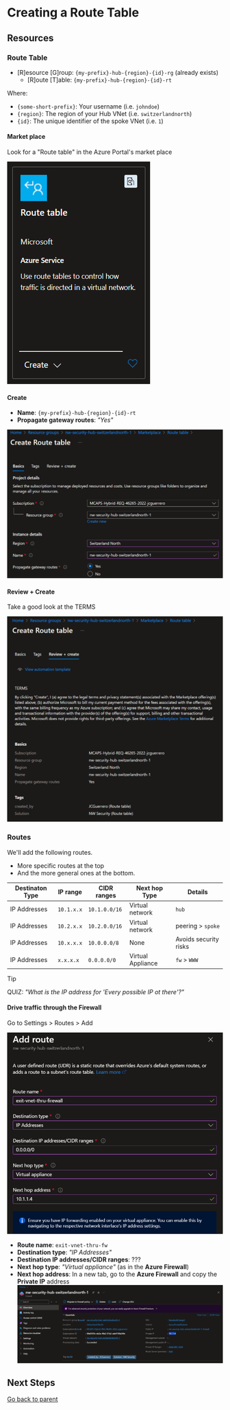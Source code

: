 # Creating a Route Table

## Resources

### Route Table

- [R]esource [G]roup: `{my-prefix}-hub-{region}-{id}-rg` (already exists)
  - [R]oute [T]able: `{my-prefix}-hub-{region}-{id}-rt`

Where:

- `{some-short-prefix}`: Your username (i.e. `johndoe`)
- `{region}`: The region of your Hub VNet (i.e. `switzerlandnorth`)
- `{id}`: The unique identifier of the spoke VNet (i.e. `1`)

#### Market place

Look for a "Route table" in the Azure Portal's market place

![Market place](../../../../assets/img/azure/market/rt/logo.png)

#### Create

- **Name**: `{my-prefix}-hub-{region}-{id}-rt`
- **Propagate gateway routes**: _"Yes"_

![Create](../../../../assets/img/azure/solution/vnets/hub/rt/create/basics.png)

#### Review + Create

Take a good look at the TERMS

![Review + Create](../../../../assets/img/azure/solution/vnets/hub/rt/create/review.png)

### Routes

We'll add the following routes.

- More specific routes at the top
- And the more general ones at the bottom.

| Destinaton Type | IP range   | CIDR ranges   | Next hop Type     | Details               |
| --------------- | ---------- | ------------- | ----------------- | --------------------- |
| IP Addresses    | `10.1.x.x` | `10.1.0.0/16` | Virtual network   | `hub`                 |
| IP Addresses    | `10.2.x.x` | `10.2.0.0/16` | Virtual network   | peering > `spoke`     |
| IP Addresses    | `10.x.x.x` | `10.0.0.0/8`  | None              | Avoids security risks |
| IP Addresses    | `x.x.x.x`  | `0.0.0.0/0`   | Virtual Appliance | `fw` > `WWW`          |

> [!TIP]
> QUIZ: _"What is the IP address for 'Every possible IP ot there'?"_

#### Drive traffic through the Firewall

Go to Settings > Routes > Add

![Add](../../../../assets/img/azure/solution/vnets/hub/rt/routes/exit-vnet-thru-fw.png)

- **Route name**: `exit-vnet-thru-fw`
- **Destination type**: _"IP Addresses"_
- **Destination IP addresses/CIDR ranges**: ???
- **Next hop type**: _"Virtual appliance"_ (as in the **Azure Firewall**)
- **Next hop address**: In a new tab, go to the **Azure Firewall** and copy the **Private IP** address
  ![Private IP](../../../../assets/img/azure/solution/vnets/hub/fw/overview.png)

## Next Steps

[Go back to parent](../README.md)
